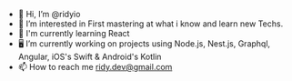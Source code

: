 - 👋 Hi, I’m @ridyio
- 👀 I’m interested in First mastering at what i know and learn new Techs.
- 🌱 I'm currently learning React
- 🖥 I’m currently working on projects using Node.js, Nest.js, Graphql, Angular, iOS's Swift & Android's Kotlin
- 📫 How to reach me ridy.dev@gmail.com
